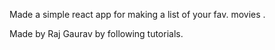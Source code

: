 Made a simple react app for making a list of your fav. movies .

Made by Raj Gaurav by following tutorials.